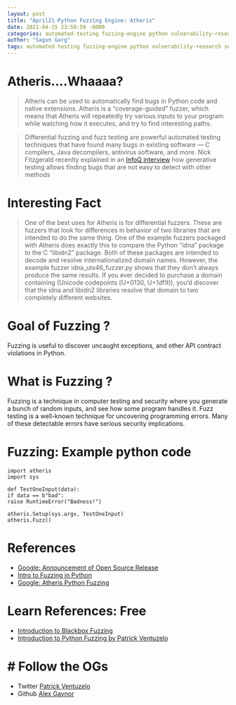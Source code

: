 ```yaml
---
layout: post
title: "April21-Python Fuzzing Engine: Atheris"
date: 2021-04-15 23:59:59 -0000
categories: automated-testing fuzzing-engine python vulnerability-research security-analysis
author: "Sagun Garg"
tags: automated-testing fuzzing-engine python vulnerability-research security-analysis
---
```


# Atheris....Whaaaa?

> Atheris can be used to automatically find bugs in Python code and native extensions. Atheris is a “coverage-guided” fuzzer, which means that Atheris will repeatedly try various inputs to your program while watching how it executes, and try to find interesting paths.

> Differential fuzzing and fuzz testing are powerful automated testing techniques that have found many bugs in existing software — C compilers, Java decompilers, antivirus software, and more. Nick Fitzgerald recently explained in an [InfoQ interview](https://www.infoq.com/articles/webassembly-wasmtime-tooling-reference-types/) how generative testing allows finding bugs that are not easy to detect with other methods

# Interesting Fact

> One of the best uses for Atheris is for differential fuzzers. These are fuzzers that look for differences in behavior of two libraries that are intended to do the same thing. One of the example fuzzers packaged with Atheris does exactly this to compare the Python “idna” package to the C “libidn2” package. Both of these packages are intended to decode and resolve internationalized domain names. However, the example fuzzer idna_uts46_fuzzer.py shows that they don’t always produce the same results. If you ever decided to purchase a domain containing (Unicode codepoints [U+0130, U+1df9]), you’d discover that the idna and libidn2 libraries resolve that domain to two completely different websites.

# Goal of Fuzzing ?
Fuzzing is useful to discover uncaught exceptions, and other API contract violations in Python. 

# What is Fuzzing ?
Fuzzing is a technique in computer testing and security where you generate a bunch of random inputs, and see how some program handles it. Fuzz testing is a well-known technique for uncovering programming errors. Many of these detectable errors have serious security implications.

# Fuzzing: Example python code

```
import atheris  
import sys  
  
def TestOneInput(data):  
if data == b"bad":  
raise RuntimeError("Badness!")  
  
atheris.Setup(sys.argv, TestOneInput)  
atheris.Fuzz()

```

# References
- [Google: Announcement of Open Source Release](https://opensource.googleblog.com/2020/12/announcing-atheris-python-fuzzer.html)
- [Intro to Fuzzing in Python](https://alexgaynor.net/2015/apr/13/introduction-to-fuzzing-in-python-with-afl/)
- [Google: Atheris Python Fuzzing](https://www.infoq.com/news/2021/01/google-python-atheris-fuzzing/)

# Learn References: Free
- [Introduction to Blackbox Fuzzing](https://academy.fuzzinglabs.com/introduction-blackbox-fuzzing)
- [Introduction to Python Fuzzing by Patrick Ventuzelo](https://academy.fuzzinglabs.com/introduction-python-fuzzing)

# # Follow the OGs
- Twitter [Patrick Ventuzelo](https://twitter.com/pat_ventuzelo)
- Github [Alex Gaynor](https://alexgaynor.net/)